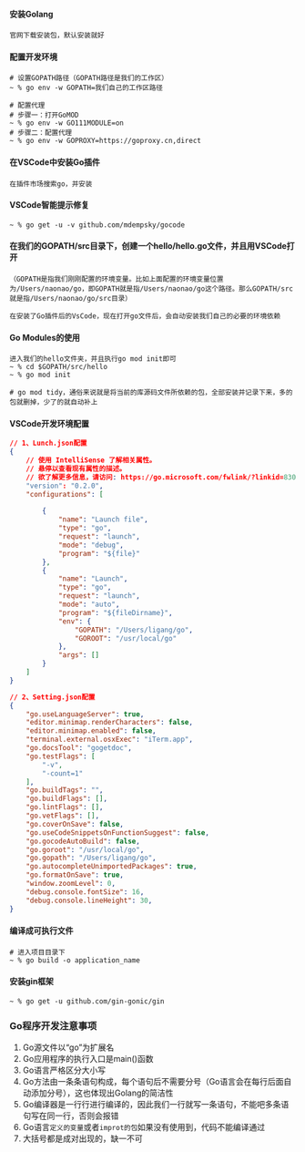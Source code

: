 #### 安装Golang

```
官网下载安装包，默认安装就好
```

#### 配置开发环境

```shell
# 设置GOPATH路径（GOPATH路径是我们的工作区）
~ % go env -w GOPATH=我们自己的工作区路径

# 配置代理
# 步骤一：打开GoMOD
~ % go env -w GO111MODULE=on
# 步骤二：配置代理
~ % go env -w GOPROXY=https://goproxy.cn,direct
```

#### 在VSCode中安装Go插件

```
在插件市场搜索go，并安装
```

#### VSCode智能提示修复

```shell
~ % go get -u -v github.com/mdempsky/gocode
```

#### 在我们的GOPATH/src目录下，创建一个hello/hello.go文件，并且用VSCode打开

```
（​GOPATH是指我们刚刚配置的环境变量。比如上面配置的环境变量位置为/Users/naonao/go，即GOPATH就是指/Users/naonao/go这个路径。那么​GOPATH/src就是指/Users/naonao/go/src目录）

在安装了Go插件后的VsCode，现在打开go文件后，会自动安装我们自己的必要的环境依赖
```

#### Go Modules的使用

```shell
进入我们的hello文件夹，并且执行go mod init即可
~ % cd $GOPATH/src/hello
~ % go mod init

# go mod tidy，通俗来说就是将当前的库源码文件所依赖的包，全部安装并记录下来，多的包就删掉，少了的就自动补上
```

#### VSCode开发环境配置

```json
// 1、Lunch.json配置
{
    // 使用 IntelliSense 了解相关属性。 
    // 悬停以查看现有属性的描述。
    // 欲了解更多信息，请访问: https://go.microsoft.com/fwlink/?linkid=830387
    "version": "0.2.0",
    "configurations": [
        
        {
            "name": "Launch file",
            "type": "go",
            "request": "launch",
            "mode": "debug",
            "program": "${file}"
        },
        {
            "name": "Launch",
            "type": "go",
            "request": "launch",
            "mode": "auto",
            "program": "${fileDirname}",
            "env": {
                "GOPATH": "/Users/ligang/go",
                "GOROOT": "/usr/local/go"
            },
            "args": []
        }
    ]
}

// 2、Setting.json配置
{
    "go.useLanguageServer": true,
    "editor.minimap.renderCharacters": false,
    "editor.minimap.enabled": false,
    "terminal.external.osxExec": "iTerm.app",
    "go.docsTool": "gogetdoc",
    "go.testFlags": [
        "-v",
        "-count=1"
    ],
    "go.buildTags": "",
    "go.buildFlags": [],
    "go.lintFlags": [],
    "go.vetFlags": [],
    "go.coverOnSave": false,
    "go.useCodeSnippetsOnFunctionSuggest": false,
    "go.gocodeAutoBuild": false,
    "go.goroot": "/usr/local/go",
    "go.gopath": "/Users/ligang/go",
    "go.autocompleteUnimportedPackages": true,
    "go.formatOnSave": true,
    "window.zoomLevel": 0,
    "debug.console.fontSize": 16,
    "debug.console.lineHeight": 30,
}

```

#### 编译成可执行文件

```shell
# 进入项目目录下
~ % go build -o application_name
```

#### 安装gin框架

```shell
~ % go get -u github.com/gin-gonic/gin
```

### Go程序开发注意事项

1. Go源文件以“go”为扩展名
2. Go应用程序的执行入口是main()函数
3. Go语言严格区分大小写
4. Go方法由一条条语句构成，每个语句后不需要分号（Go语言会在每行后面自动添加分号），这也体现出Golang的简洁性
5. Go编译器是一行行进行编译的，因此我们一行就写一条语句，不能吧多条语句写在同一行，否则会报错
6. Go语言`定义的变量`或者`improt的包`如果没有使用到，代码不能编译通过
7. 大括号都是成对出现的，缺一不可